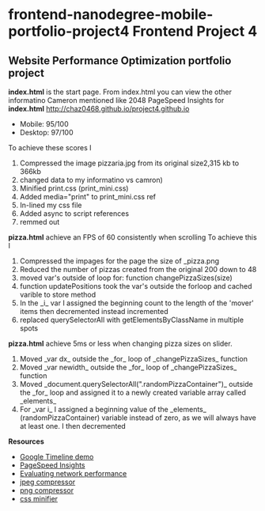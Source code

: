 **frontend-nanodegree-mobile-portfolio-project4**
**Frontend Project 4**
=======
## Website Performance Optimization portfolio project

**index.html** is the start page. From index.html you can view the other informatino Cameron mentioned like 2048 
PageSpeed Insights for **index.html**  http://chaz0468.github.io/project4.github.io
<ul>
	<li>Mobile: 95/100</li>
	<li>Desktop: 97/100</li>
</ul>
To achieve these scores I 
<ol>
	<li>Compressed the image pizzaria.jpg from its original size2,315 kb to 366kb</li>
    <li>changed data to my informatino vs camron)</li>
    <li>Minified print.css (print_mini.css)</li>
    <li>Added media="print" to print_mini.css ref</li>
    <li>In-lined my css file</li>
    <li>Added async to script references</li>
    <li>remmed out <link href="http://fonts.googleapis.com/css?family=Open+Sans:400,700" rel="stylesheet"></li>
 </ol>
 
 **pizza.html** achieve an FPS of 60 consistently when scrolling
 To achieve this I 
 <ol>
 	<li>Compressed the impages for the page the size of _pizza.png</li>
 	<li>Reduced the number of pizzas created from the original 200 down to 48</li>
 	<li> moved var's outside of loop for: function changePizzaSizes(size)</li>
 	<li>function updatePositions took the var's outside the forloop and cached varible to store method</li>
 	<li>In the _i_ var I assigned the beginning count to the length of the 'mover' items then decremented instead incremented </li>
 	<li>replaced querySelectorAll with getElementsByClassName in multiple spots</li>
 	
 </ol>
 
 **pizza.html** achieve 5ms or less when changing pizza sizes on slider. 
 <ol>
 	<li>Moved _var dx_ outside the _for_ loop of _changePizzaSizes_ function</li>
 	<li>Moved _var newidth_ outside the _for_ loop of _changePizzaSizes_ function</li>
 	<li>Moved _document.querySelectorAll(".randomPizzaContainer")_ outside the _for_ loop and assigned it to a newly created variable array called _elements_</li>
 	<li>For _var i_ I assigned a beginning value of the _elements_ (randomPizzaContainer) variable instead of zero, as we will always have at least one. I then decremented</li>
 </ol>
 
 **Resources**
 <ul>
 	<li><a href="https://developer.chrome.com/devtools/docs/demos/too-much-layout/index">Google Timeline demo</a></li>
 	<li><a href="https://developers.google.com/speed/pagespeed/insights/?url=http%3A%2F%2Fchaz0468.github.io%2Fproject4.github.io&tab=mobile">PageSpeed Insights</a></li>
 	<li><a href="https://developer.chrome.com/devtools/docs/network">Evaluating network performance</a></li>
 	<li><a href="//jpeg-optimizer.com/">jpeg compressor</a></li>
 	<li><a href="http://tinypng.com">png compressor</a></li>
 	<li><a href="http://cssminify.com/">css minifier</a></li>
 </ul>

